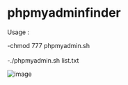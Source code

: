 # phpmyadminfinder

Usage : 


-chmod 777 phpmyadmin.sh
<br>
<br>
-./phpmyadmin.sh list.txt

![image](https://user-images.githubusercontent.com/80779474/136853344-eca86563-28b8-46e9-8b69-2a1d917d0a84.png)

